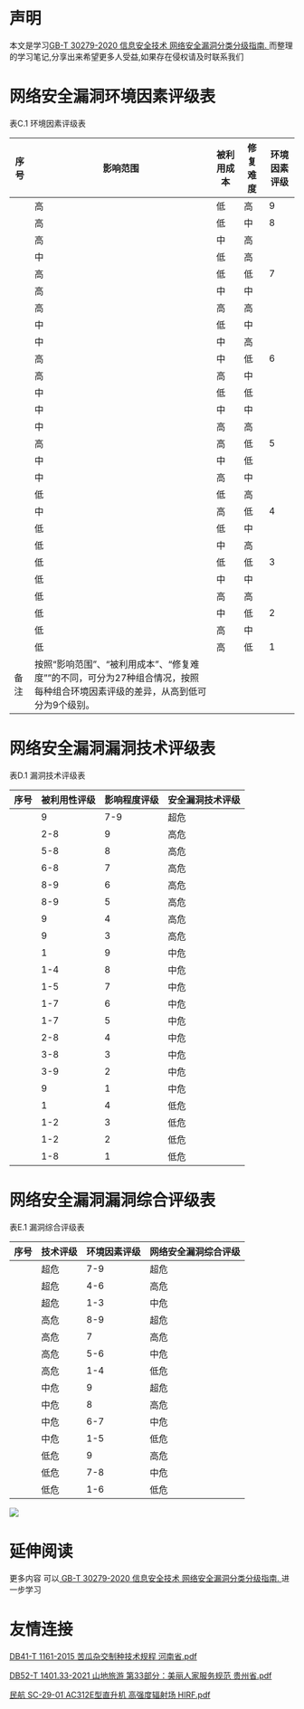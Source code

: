 # 声明 
本文是学习[GB-T 30279-2020 信息安全技术 网络安全漏洞分类分级指南. ](https://siduwenku.com/view/574?f=new_2023)而整理的学习笔记,分享出来希望更多人受益,如果存在侵权请及时联系我们
# 网络安全漏洞环境因素评级表  
  
表C.1 环境因素评级表  
  
| 序号 | 影响范围                                                                                                                     | 被利用成本 | 修复难度 | 环境因素评级 |  
|------|------------------------------------------------------------------------------------------------------------------------------|------------|----------|--------------|  
|      | 高                                                                                                                           | 低         | 高       | 9            |  
|      | 高                                                                                                                           | 低         | 中       | 8            |  
|      | 高                                                                                                                           | 中         | 高       |              |  
|      | 中                                                                                                                           | 低         | 高       |              |  
|      | 高                                                                                                                           | 低         | 低       | 7            |  
|      | 高                                                                                                                           | 中         | 中       |              |  
|      | 高                                                                                                                           | 高         | 高       |              |  
|      | 中                                                                                                                           | 低         | 中       |              |  
|      | 中                                                                                                                           | 中         | 高       |              |  
|      | 高                                                                                                                           | 中         | 低       | 6            |  
|      | 高                                                                                                                           | 高         | 中       |              |  
|      | 中                                                                                                                           | 低         | 低       |              |  
|      | 中                                                                                                                           | 中         | 中       |              |  
|      | 中                                                                                                                           | 高         | 高       |              |  
|      | 高                                                                                                                           | 高         | 低       | 5            |  
|      | 中                                                                                                                           | 中         | 低       |              |  
|      | 中                                                                                                                           | 高         | 中       |              |  
|      | 低                                                                                                                           | 低         | 高       |              |  
|      | 中                                                                                                                           | 高         | 低       | 4            |  
|      | 低                                                                                                                           | 低         | 中       |              |  
|      | 低                                                                                                                           | 中         | 高       |              |  
|      | 低                                                                                                                           | 低         | 低       | 3            |  
|      | 低                                                                                                                           | 中         | 中       |              |  
|      | 低                                                                                                                           | 高         | 高       |              |  
|      | 低                                                                                                                           | 中         | 低       | 2            |  
|      | 低                                                                                                                           | 高         | 中       |              |  
|      | 低                                                                                                                           | 高         | 低       | 1            |  
| 备注 | 按照“影响范围”、“被利用成本”、“修复难度””的不同，可分为27种组合情况，按照每种组合环境因素评级的差异，从高到低可分为9个级别。 |            |          |              |  
  
# 网络安全漏洞漏洞技术评级表  
  
表D.1 漏洞技术评级表  
  
| 序号 | 被利用性评级 | 影响程度评级 | 安全漏洞技术评级 |  
|------|--------------|--------------|------------------|  
|      | 9            | 7-9          | 超危             |  
|      | 2-8          | 9            | 高危             |  
|      | 5-8          | 8            | 高危             |  
|      | 6-8          | 7            | 高危             |  
|      | 8-9          | 6            | 高危             |  
|      | 8-9          | 5            | 高危             |  
|      | 9            | 4            | 高危             |  
|      | 9            | 3            | 高危             |  
|      | 1            | 9            | 中危             |  
|      | 1-4          | 8            | 中危             |  
|      | 1-5          | 7            | 中危             |  
|      | 1-7          | 6            | 中危             |  
|      | 1-7          | 5            | 中危             |  
|      | 2-8          | 4            | 中危             |  
|      | 3-8          | 3            | 中危             |  
|      | 3-9          | 2            | 中危             |  
|      | 9            | 1            | 中危             |  
|      | 1            | 4            | 低危             |  
|      | 1-2          | 3            | 低危             |  
|      | 1-2          | 2            | 低危             |  
|      | 1-8          | 1            | 低危             |  
  
# 网络安全漏洞漏洞综合评级表  
  
表E.1 漏洞综合评级表  
  
| 序号 | 技术评级 | 环境因素评级 | 网络安全漏洞综合评级 |  
|------|----------|--------------|----------------------|  
|      | 超危     | 7-9          | 超危                 |  
|      | 超危     | 4-6          | 高危                 |  
|      | 超危     | 1-3          | 中危                 |  
|      | 高危     | 8-9          | 超危                 |  
|      | 高危     | 7            | 高危                 |  
|      | 高危     | 5-6          | 中危                 |  
|      | 高危     | 1-4          | 低危                 |  
|      | 中危     | 9            | 超危                 |  
|      | 中危     | 8            | 高危                 |  
|      | 中危     | 6-7          | 中危                 |  
|      | 中危     | 1-5          | 低危                 |  
|      | 低危     | 9            | 高危                 |  
|      | 低危     | 7-8          | 中危                 |  
|      | 低危     | 1-6          | 低危                 |  
  

![](http://public.host.github5.com/media/fengmian.png)
# 延伸阅读 
 更多内容 可以[ GB-T 30279-2020 信息安全技术 网络安全漏洞分类分级指南. ](https://siduwenku.com/view/574?f=2023)进一步学习

# 友情连接
[DB41-T 1161-2015 苦瓜杂交制种技术规程 河南省.pdf](http://github5.com/view/44250?f=new)

[DB52-T 1401.33-2021 山地旅游 第33部分：美丽人家服务规范 贵州省.pdf](http://github5.com/view/21388?f=new)

[民航 SC-29-01 AC312E型直升机 高强度辐射场 HIRF.pdf](http://github5.com/view/55759?f=new)
